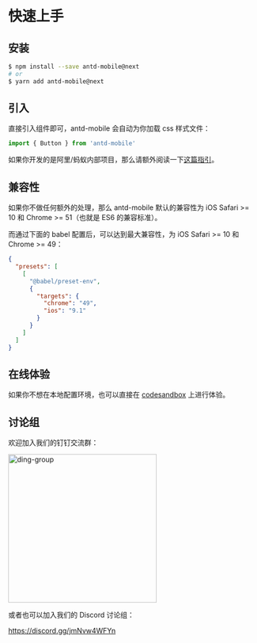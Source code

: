# 快速上手

## 安装

```bash
$ npm install --save antd-mobile@next
# or
$ yarn add antd-mobile@next
```

## 引入

直接引入组件即可，antd-mobile 会自动为你加载 css 样式文件：

```js
import { Button } from 'antd-mobile'
```

如果你开发的是阿里/蚂蚁内部项目，那么请额外阅读一下[这篇指引](https://yuque.antfin.com/antd-mobile/kfcgs3/md4or5)。

## 兼容性

如果你不做任何额外的处理，那么 antd-mobile 默认的兼容性为 iOS Safari >= 10 和 Chrome >= 51（也就是 ES6 的兼容标准）。

而通过下面的 babel 配置后，可以达到最大兼容性，为 iOS Safari >= 10 和 Chrome >= 49：

```json
{
  "presets": [
    [
      "@babel/preset-env",
      {
        "targets": {
          "chrome": "49",
          "ios": "9.1"
        }
      }
    ]
  ]
}
```

## 在线体验

如果你不想在本地配置环境，也可以直接在 [codesandbox](https://codesandbox.io/s/antd-mobile-snrxr?file=/package.json) 上进行体验。

## 讨论组

欢迎加入我们的钉钉交流群：

<img src="https://gw.alipayobjects.com/mdn/rms_25513e/afts/img/A*hBjlR4nUWjkAAAAAAAAAAAAAARQnAQ" alt="ding-group" width="300" />

或者也可以加入我们的 Discord 讨论组：

https://discord.gg/jmNvw4WFYn
